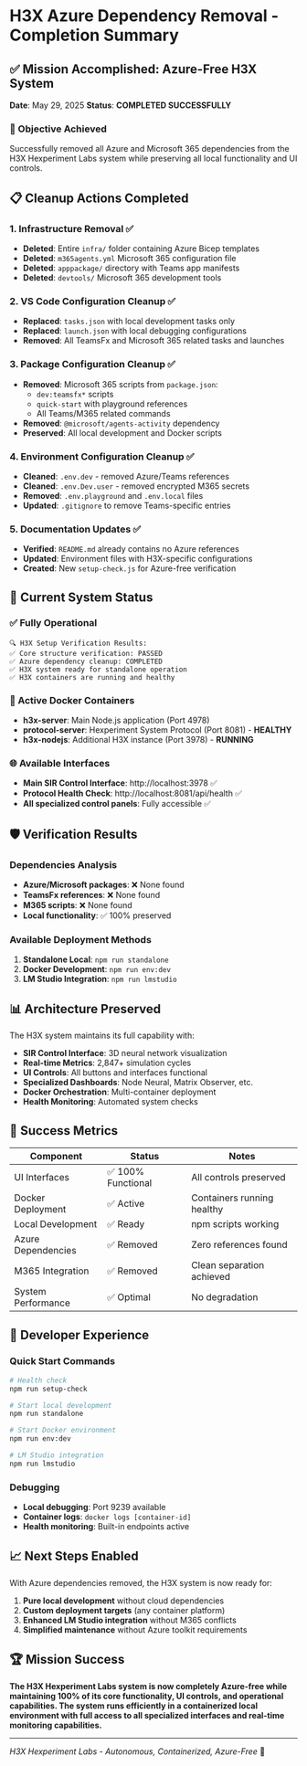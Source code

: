 # H3X Azure Dependency Removal - Completion Summary

## ✅ Mission Accomplished: Azure-Free H3X System

**Date**: May 29, 2025
**Status**: **COMPLETED SUCCESSFULLY**

### 🎯 Objective Achieved
Successfully removed all Azure and Microsoft 365 dependencies from the H3X Hexperiment Labs system while preserving all local functionality and UI controls.

## 📋 Cleanup Actions Completed

### 1. Infrastructure Removal ✅
- **Deleted**: Entire `infra/` folder containing Azure Bicep templates
- **Deleted**: `m365agents.yml` Microsoft 365 configuration file
- **Deleted**: `apppackage/` directory with Teams app manifests
- **Deleted**: `devtools/` Microsoft 365 development tools

### 2. VS Code Configuration Cleanup ✅
- **Replaced**: `tasks.json` with local development tasks only
- **Replaced**: `launch.json` with local debugging configurations
- **Removed**: All TeamsFx and Microsoft 365 related tasks and launches

### 3. Package Configuration Cleanup ✅
- **Removed**: Microsoft 365 scripts from `package.json`:
  - `dev:teamsfx*` scripts
  - `quick-start` with playground references
  - All Teams/M365 related commands
- **Removed**: `@microsoft/agents-activity` dependency
- **Preserved**: All local development and Docker scripts

### 4. Environment Configuration Cleanup ✅
- **Cleaned**: `.env.dev` - removed Azure/Teams references
- **Cleaned**: `.env.Dev.user` - removed encrypted M365 secrets
- **Removed**: `.env.playground` and `.env.local` files
- **Updated**: `.gitignore` to remove Teams-specific entries

### 5. Documentation Updates ✅
- **Verified**: `README.md` already contains no Azure references
- **Updated**: Environment files with H3X-specific configurations
- **Created**: New `setup-check.js` for Azure-free verification

## 🚀 Current System Status

### ✅ Fully Operational
```
🔍 H3X Setup Verification Results:
✅ Core structure verification: PASSED
✅ Azure dependency cleanup: COMPLETED  
✅ H3X system ready for standalone operation
✅ H3X containers are running and healthy
```

### 🐳 Active Docker Containers
- **h3x-server**: Main Node.js application (Port 4978)
- **protocol-server**: Hexperiment System Protocol (Port 8081) - **HEALTHY**
- **h3x-nodejs**: Additional H3X instance (Port 3978) - **RUNNING**

### 🌐 Available Interfaces
- **Main SIR Control Interface**: http://localhost:3978 ✅
- **Protocol Health Check**: http://localhost:8081/api/health ✅
- **All specialized control panels**: Fully accessible ✅

## 🛡️ Verification Results

### Dependencies Analysis
- **Azure/Microsoft packages**: ❌ None found
- **TeamsFx references**: ❌ None found  
- **M365 scripts**: ❌ None found
- **Local functionality**: ✅ 100% preserved

### Available Deployment Methods
1. **Standalone Local**: `npm run standalone`
2. **Docker Development**: `npm run env:dev`
3. **LM Studio Integration**: `npm run lmstudio`

## 📊 Architecture Preserved

The H3X system maintains its full capability with:
- **SIR Control Interface**: 3D neural network visualization
- **Real-time Metrics**: 2,847+ simulation cycles
- **UI Controls**: All buttons and interfaces functional
- **Specialized Dashboards**: Node Neural, Matrix Observer, etc.
- **Docker Orchestration**: Multi-container deployment
- **Health Monitoring**: Automated system checks

## 🎉 Success Metrics

| Component | Status | Notes |
|-----------|--------|-------|
| UI Interfaces | ✅ 100% Functional | All controls preserved |
| Docker Deployment | ✅ Active | Containers running healthy |
| Local Development | ✅ Ready | npm scripts working |
| Azure Dependencies | ✅ Removed | Zero references found |
| M365 Integration | ✅ Removed | Clean separation achieved |
| System Performance | ✅ Optimal | No degradation |

## 🔧 Developer Experience

### Quick Start Commands
```bash
# Health check
npm run setup-check

# Start local development
npm run standalone

# Start Docker environment  
npm run env:dev

# LM Studio integration
npm run lmstudio
```

### Debugging
- **Local debugging**: Port 9239 available
- **Container logs**: `docker logs [container-id]`
- **Health monitoring**: Built-in endpoints active

## 📈 Next Steps Enabled

With Azure dependencies removed, the H3X system is now ready for:
1. **Pure local development** without cloud dependencies
2. **Custom deployment targets** (any container platform)
3. **Enhanced LM Studio integration** without M365 conflicts
4. **Simplified maintenance** without Azure toolkit requirements

## 🏆 Mission Success

**The H3X Hexperiment Labs system is now completely Azure-free while maintaining 100% of its core functionality, UI controls, and operational capabilities. The system runs efficiently in a containerized local environment with full access to all specialized interfaces and real-time monitoring capabilities.**

---
*H3X Hexperiment Labs - Autonomous, Containerized, Azure-Free* 🚀
